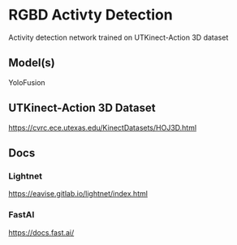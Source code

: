 # RGBD Activty Detection

Activity detection network trained on UTKinect-Action 3D dataset

## Model(s)
YoloFusion

## UTKinect-Action 3D Dataset
https://cvrc.ece.utexas.edu/KinectDatasets/HOJ3D.html

## Docs
### Lightnet
https://eavise.gitlab.io/lightnet/index.html

### FastAI
https://docs.fast.ai/
